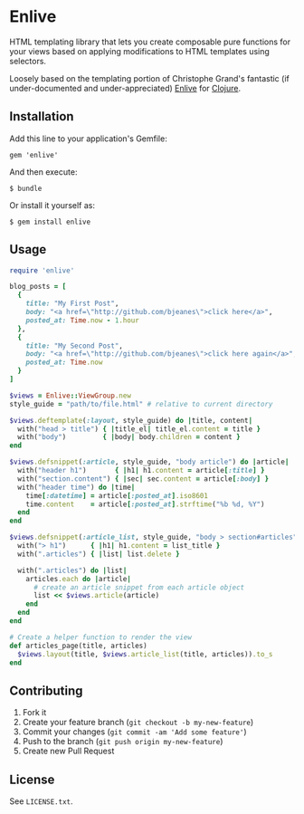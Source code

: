 # Enlive

HTML templating library that lets you create composable pure functions
for your views based on applying modifications to HTML templates using selectors.

Loosely based on the templating portion of Christophe Grand's
fantastic (if under-documented and under-appreciated) [Enlive](https://github.com/cgrand/enlive) for [Clojure](http://clojure.org).

## Installation

Add this line to your application's Gemfile:

    gem 'enlive'

And then execute:

    $ bundle

Or install it yourself as:

    $ gem install enlive

## Usage

~~~ ruby
require 'enlive'

blog_posts = [
  {
    title: "My First Post",
    body: "<a href=\"http://github.com/bjeanes\">click here</a>",
    posted_at: Time.now - 1.hour
  },
  {
    title: "My Second Post",
    body: "<a href=\"http://github.com/bjeanes\">click here again</a>",
    posted_at: Time.now
  }
]

$views = Enlive::ViewGroup.new
style_guide = "path/to/file.html" # relative to current directory

$views.deftemplate(:layout, style_guide) do |title, content|
  with("head > title") { |title_el| title_el.content = title }
  with("body")         { |body| body.children = content }
end

$views.defsnippet(:article, style_guide, "body article") do |article|
  with("header h1")       { |h1| h1.content = article[:title] }
  with("section.content") { |sec| sec.content = article[:body] }
  with("header time") do |time|
    time[:datetime] = article[:posted_at].iso8601
    time.content    = article[:posted_at].strftime("%b %d, %Y")
  end
end

$views.defsnippet(:article_list, style_guide, "body > section#articles") do |list_title, articles|
  with("> h1")      { |h1| h1.content = list_title }
  with(".articles") { |list| list.delete }

  with(".articles") do |list|
    articles.each do |article|
      # create an article snippet from each article object
      list << $views.article(article)
    end
  end
end

# Create a helper function to render the view
def articles_page(title, articles)
  $views.layout(title, $views.article_list(title, articles)).to_s
end
~~~

## Contributing

1. Fork it
2. Create your feature branch (`git checkout -b my-new-feature`)
3. Commit your changes (`git commit -am 'Add some feature'`)
4. Push to the branch (`git push origin my-new-feature`)
5. Create new Pull Request

## License

See `LICENSE.txt`.
